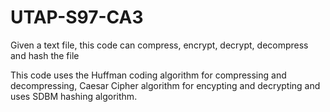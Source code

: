 # UTAP-S97-CA3
Given a text file, this code can compress, encrypt, decrypt, decompress and hash the file

This code uses the Huffman coding algorithm for compressing and decompressing, Caesar Cipher algorithm for encypting and decrypting
and uses SDBM hashing algorithm.
